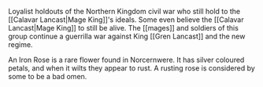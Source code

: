 Loyalist holdouts of the Northern Kingdom civil war who still hold to the [[Calavar Lancast|Mage King]]'s ideals. Some even believe the [[Calavar Lancast|Mage King]] to still be alive. The [[mages]] and soldiers of this group continue a guerrilla war against King [[Gren Lancast]] and the new regime.

An Iron Rose is a rare flower found in Norcernwere. It has silver coloured petals, and when it wilts they appear to rust. A rusting rose is considered by some to be a bad omen.